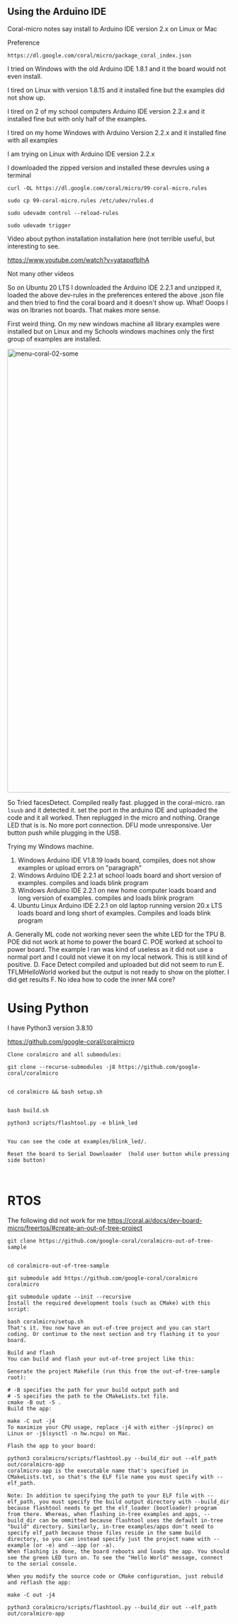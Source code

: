 ## Using the Arduino IDE


Coral-micro notes say install to Arduino IDE version 2.x on Linux or Mac

Preference 
``` 
https://dl.google.com/coral/micro/package_coral_index.json
```

I tried on Windows with the old Arduino IDE 1.8.1 and it the board would not even install.

I tired on Linux with version 1.8.15 and it installed fine but the examples did not show up.


I tired on 2 of my school computers Arduino IDE version 2.2.x and it installed fine but with only half of the examples.


I tired on my home Windows with Arduino Version 2.2.x and it installed fine with all examples


I am trying on Linux with Arduino IDE version 2.2.x

I downloaded the zipped version and installed these devrules using a terminal

```
curl -OL https://dl.google.com/coral/micro/99-coral-micro.rules

sudo cp 99-coral-micro.rules /etc/udev/rules.d

sudo udevadm control --reload-rules

sudo udevadm trigger
```


Video about python installation installation here (not terrible useful, but interesting to see.

https://www.youtube.com/watch?v=yatapqfbIhA

Not many other videos

So on Ubuntu 20 LTS I downloaded the Arduino IDE 2.2.1 and unzipped it, loaded the above dev-rules in the preferences entered the above .json file and then tried to find the coral board and it doesn't show up. What! Ooops I was on lbraries not boards. That makes more sense.



First weird thing. On my new windows machine all library examples were installed but on Linux and my Schools windows machines only the first group of examples are installed.




<img width="1000" alt="menu-coral-02-some" src="https://github.com/hpssjellis/mcu-stable-edu-launch/assets/5605614/8ac8c9e9-b00e-478f-a644-2fdc7338f54a">


So Tried facesDetect. Compiled really fast. plugged in the coral-micro. ran ```lsusb``` and it detected it. set the port in the arduino IDE and uploaded the code and it all worked. Then replugged in the micro and nothing. Orange LED that is is. No more port connection. DFU mode unresponsive. Uer button push while plugging in the USB.


Trying my Windows machine.

1. Windows Arduino IDE V1.8.19 loads board, compiles, does not show examples or upload errors on "paragraph"
2. Windows Arduino IDE 2.2.1 at school loads board and short version of examples. compiles and loads blink program
3. Windows Arduino IDE 2.2.1 on new home computer loads board and long version of examples. compiles and loads blink program 
3. Ubuntu Linux Arduino IDE 2.2.1 on old laptop running version 20.x LTS loads board and long short of examples. Compiles and loads blink program 

A. Generally ML code not working never seen the white LED for the TPU
B. POE did not work at home to power the board
C. POE worked at school to power board. The example I ran was kind of useless as it did not use a normal port and I could not viewe it on my local network. This is still kind of positive.
D. Face Detect compiled and uploaded but did not seem to run
E. TFLMHelloWorld worked but the output is not ready to show on the plotter. I did get results
F. No idea how to code the inner M4 core?



# Using Python

I have Python3 version 3.8.10



https://github.com/google-coral/coralmicro


```
Clone coralmicro and all submodules:

git clone --recurse-submodules -j8 https://github.com/google-coral/coralmicro


cd coralmicro && bash setup.sh


bash build.sh

python3 scripts/flashtool.py -e blink_led


You can see the code at examples/blink_led/.

Reset the board to Serial Downloader  (hold user button while pressing side button)



```


# RTOS
The following did not work for me
https://coral.ai/docs/dev-board-micro/freertos/#create-an-out-of-tree-project


```
git clone https://github.com/google-coral/coralmicro-out-of-tree-sample


cd coralmicro-out-of-tree-sample

git submodule add https://github.com/google-coral/coralmicro coralmicro

git submodule update --init --recursive
Install the required development tools (such as CMake) with this script:

bash coralmicro/setup.sh
That's it. You now have an out-of-tree project and you can start coding. Or continue to the next section and try flashing it to your board.

Build and flash
You can build and flash your out-of-tree project like this:

Generate the project Makefile (run this from the out-of-tree-sample root):

# -B specifies the path for your build output path and
# -S specifies the path to the CMakeLists.txt file.
cmake -B out -S .
Build the app:

make -C out -j4
To maximize your CPU usage, replace -j4 with either -j$(nproc) on Linux or -j$(sysctl -n hw.ncpu) on Mac.

Flash the app to your board:

python3 coralmicro/scripts/flashtool.py --build_dir out --elf_path out/coralmicro-app
coralmicro-app is the executable name that's specified in CMakeLists.txt, so that's the ELF file name you must specify with --elf_path.

Note: In addition to specifying the path to your ELF file with --elf_path, you must specify the build output directory with --build_dir because flashtool needs to get the elf_loader (bootloader) program from there. Whereas, when flashing in-tree examples and apps, --build_dir can be ommitted because flashtool uses the default in-tree "build" directory. Similarly, in-tree examples/apps don't need to specify elf_path because those files reside in the same build directory, so you can instead specify just the project name with --example (or -e) and --app (or -a).
When flashing is done, the board reboots and loads the app. You should see the green LED turn on. To see the "Hello World" message, connect to the serial console.

When you modify the source code or CMake configuration, just rebuild and reflash the app:

make -C out -j4

python3 coralmicro/scripts/flashtool.py --build_dir out --elf_path out/coralmicro-app


```










